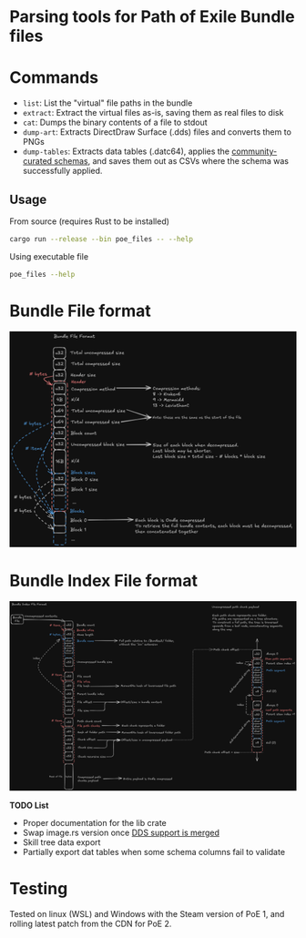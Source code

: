 # Parsing tools for Path of Exile Bundle files

# Commands
* `list`: List the "virtual" file paths in the bundle
* `extract`: Extract the virtual files as-is, saving them as real files to disk
* `cat`: Dumps the binary contents of a file to stdout
* `dump-art`: Extracts DirectDraw Surface (.dds) files and converts them to PNGs
* `dump-tables`: Extracts data tables (.datc64), applies the [community-curated schemas](https://github.com/poe-tool-dev/dat-schema),
and saves them out as CSVs where the schema was successfully applied.

## Usage

From source (requires Rust to be installed)

```bash
cargo run --release --bin poe_files -- --help
```

Using executable file

```bash
poe_files --help
```

# Bundle File format

![bundle file format](./images/bundle_spec.png)

# Bundle Index File format

![bundle index file format](./images/bundle_index_spec.png)

**TODO List**
- Proper documentation for the lib crate
- Swap image.rs version once [DDS support is merged](https://github.com/image-rs/image/pull/2258)
- Skill tree data export
- Partially export dat tables when some schema columns fail to validate


# Testing
Tested on linux (WSL) and Windows with the Steam version of PoE 1, and rolling latest patch from the CDN for PoE 2.

